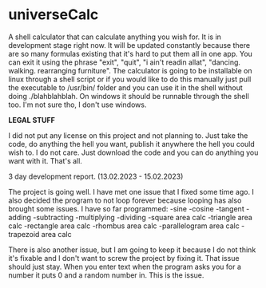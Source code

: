 # universeCalc
A shell calculator that can calculate anything you wish for. It is in development stage right now. It will be updated constantly because there are
so many formulas existing that it's hard to put them all in one app. You can exit it using the phrase "exit", "quit", "i ain't readin allat", "dancing. walking. rearranging furniture". The calculator is going to be installable on linux through a shell script or if you would like to do this manually just pull the executable to /usr/bin/ folder and you can use it in the shell without doing ./blahblahblah. On windows it should be runnable through the shell too. I'm not sure tho, I don't use windows.

**LEGAL STUFF**

I did not put any license on this project and not planning to. Just take the code, do anything the hell you want, publish it anywhere the hell you could wish to. I do not care. Just download the code and you can do anything you want with it. That's all.


3 day development report. (13.02.2023 - 15.02.2023)


The project is going well. I have met one issue that I fixed some time ago. I also decided the program to not loop forever because looping has also brought some issues. I have so far programmed:
-sine
-cosine
-tangent
-adding
-subtracting
-multiplying
-dividing
-square area calc
-triangle area calc
-rectangle area calc
-rhombus area calc
-parallelogram area calc
-trapezoid area calc

There is also another issue, but I am going to keep it because I do not think it's fixable and I don't want to screw the project by fixing it. That issue should just stay. When you enter text when the program asks you for a number it puts 0 and a random number in. This is the issue.
